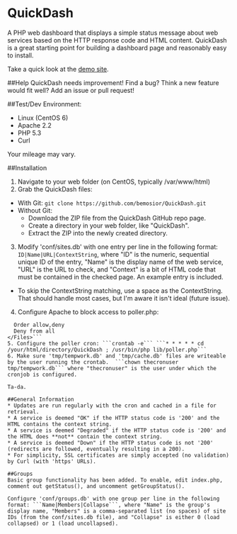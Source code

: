 QuickDash
=========

A PHP web dashboard that displays a simple status message about web services based on the HTTP response code and HTML content. QuickDash is a great starting point for building a dashboard page and reasonably easy to install.

Take a quick look at the [demo site](https://bmosior.com/qd).

##Help
QuickDash needs improvement! Find a bug? Think a new feature would fit well? Add an issue or pull request!

##Test/Dev Environment:
* Linux (CentOS 6)
* Apache 2.2
* PHP 5.3
* Curl

Your mileage may vary.

##Installation
1. Navigate to your web folder (on CentOS, typically /var/www/html)
2. Grab the QuickDash files:
  * With Git:
    ```git clone https://github.com/bemosior/QuickDash.git```
  * Without Git: 
     * Download the ZIP file from the QuickDash GitHub repo page.
     * Create a directory in your web folder, like "QuickDash".
     * Extract the ZIP into the newly created directory.
3. Modify 'conf/sites.db' with one entry per line in the following format: ```ID|Name|URL|ContextString```, where "ID" is the numeric, sequential unique ID of the entry, "Name" is the display name of the web service, "URL" is the URL to check, and "Context" is a bit of HTML code that must be contained in the checked page. An example entry is included. 
  * To skip the ContextString matching, use a space as the ContextString. That should handle most cases, but I'm aware it isn't ideal (future issue).
4. Configure Apache to block access to poller.php:
```<Files lib/poller.php>
  Order allow,deny
  Deny from all
</Files>```
5. Configure the poller cron: ```crontab -e``` ```* * * * * cd /your/html/directory/QuickDash ; /usr/bin/php lib/poller.php```
6. Make sure 'tmp/tempwork.db' and 'tmp/cache.db' files are writeable by the user running the crontab.  ```chown thecronuser tmp/tempwork.db``` where "thecronuser" is the user under which the cronjob is configured.

Ta-da.

##General Information
* Updates are run regularly with the cron and cached in a file for retrieval.
* A service is deemed "OK" if the HTTP status code is '200' and the HTML contains the context string.
* A service is deemed "Degraded" if the HTTP status code is '200' and the HTML does **not** contain the context string.
* A service is deemed "Down" if the HTTP status code is not '200' (redirects are followed, eventually resulting in a 200).
* For simplicity, SSL certificates are simply accepted (no validation) by Curl (with 'https' URLs).

##Groups
Basic group functionality has been added. To enable, edit index.php, comment out getStatus(), and uncomment getGroupStatus().

Configure 'conf/groups.db' with one group per line in the following format: ```Name|Members|Collapse```, where "Name" is the group's display name, "Members" is a comma-separated list (no spaces) of site IDs (from the conf/sites.db file), and "Collapse" is either 0 (load collapsed) or 1 (load uncollapsed).